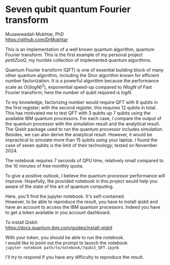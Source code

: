 Seven qubit quantum Fourier transform    
=================================  
Musawwadah Mukhtar, PhD  
https://github.com/DrMukhtar  

This is an implementation of a well known quantum algorithm, quantum Fourier transform. This is the first example of my personal project *petitZooQ*, my humble collection of implemented quantum algorithms.    

Quantum Fourier transform (QFT) is one of essential building block of many other quantum algorithm, including the Shor algorithm known for efficient number factorization. It is a powerful algorithm because the performance scale as $O((log N)^2)$, exponential speed-up compared to $N log N$ of Fast Fourier transform; here the number of qubit required is $log N$.  

To my knowledge, factorizing number would require QFT with 8 qubits in the first register; with the second register, this requires 12 qubits in total. This has motivated me to test QFT with 3 qubits up 7 qubits using the available IBM quantum processors. For each case, I compare the output of the quantum processor with the simulation result and the analytical result. The Qiskit package used to run the quantum processor includes simulation. Besides, we can also derive the analytical result. However, it would be impractical to simulate more than 15 qubits using your laptop. I found the case of seven qubits is the limit of their technology; tested on November 2024.  

The notebook requires 7 seconds of QPU time, relatively small compared to the 10 minutes of free monthly quota.  

To give a positive outlook, I believe the quantum processor performance will improve. Hopefully, the provided notebook in this project would help you aware of the state of the art of quantum computing.     

Here, you'll find the jupyter notebook. It's self-contained.    
However, to be able to reproduce the result, you have to install qiskit and have an account to access the IBM quantum processors. Indeed you have to get a token available in you account dashboard.   

To install Qiskit:  
https://docs.quantum.ibm.com/guides/install-qiskit

With your token, you should be able to run the notebook.  
I would like to point out the prompt to launch the notebook  
`
jupyter notebook path/to/notebook/7qubit_QFT.ipynb
`

I'll try to respond if you have any difficulty to reproduce the result.  
